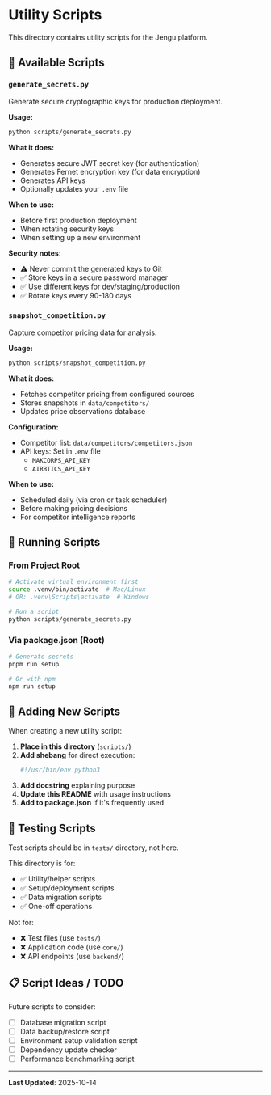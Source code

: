 # Utility Scripts

This directory contains utility scripts for the Jengu platform.

## 📜 Available Scripts

### `generate_secrets.py`

Generate secure cryptographic keys for production deployment.

**Usage:**
```bash
python scripts/generate_secrets.py
```

**What it does:**
- Generates secure JWT secret key (for authentication)
- Generates Fernet encryption key (for data encryption)
- Generates API keys
- Optionally updates your `.env` file

**When to use:**
- Before first production deployment
- When rotating security keys
- When setting up a new environment

**Security notes:**
- ⚠️ Never commit the generated keys to Git
- ✅ Store keys in a secure password manager
- ✅ Use different keys for dev/staging/production
- ✅ Rotate keys every 90-180 days

### `snapshot_competition.py`

Capture competitor pricing data for analysis.

**Usage:**
```bash
python scripts/snapshot_competition.py
```

**What it does:**
- Fetches competitor pricing from configured sources
- Stores snapshots in `data/competitors/`
- Updates price observations database

**Configuration:**
- Competitor list: `data/competitors/competitors.json`
- API keys: Set in `.env` file
  - `MAKCORPS_API_KEY`
  - `AIRBTICS_API_KEY`

**When to use:**
- Scheduled daily (via cron or task scheduler)
- Before making pricing decisions
- For competitor intelligence reports

## 🚀 Running Scripts

### From Project Root

```bash
# Activate virtual environment first
source .venv/bin/activate  # Mac/Linux
# OR: .venv\Scripts\activate  # Windows

# Run a script
python scripts/generate_secrets.py
```

### Via package.json (Root)

```bash
# Generate secrets
pnpm run setup

# Or with npm
npm run setup
```

## 📝 Adding New Scripts

When creating a new utility script:

1. **Place in this directory** (`scripts/`)
2. **Add shebang** for direct execution:
   ```python
   #!/usr/bin/env python3
   ```
3. **Add docstring** explaining purpose
4. **Update this README** with usage instructions
5. **Add to package.json** if it's frequently used

## 🧪 Testing Scripts

Test scripts should be in `tests/` directory, not here.

This directory is for:
- ✅ Utility/helper scripts
- ✅ Setup/deployment scripts
- ✅ Data migration scripts
- ✅ One-off operations

Not for:
- ❌ Test files (use `tests/`)
- ❌ Application code (use `core/`)
- ❌ API endpoints (use `backend/`)

## 📋 Script Ideas / TODO

Future scripts to consider:
- [ ] Database migration script
- [ ] Data backup/restore script
- [ ] Environment setup validation script
- [ ] Dependency update checker
- [ ] Performance benchmarking script

---

**Last Updated**: 2025-10-14
